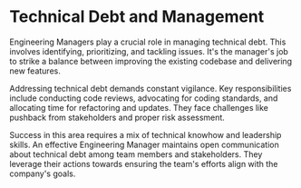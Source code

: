 # Technical Debt and Management

Engineering Managers play a crucial role in managing technical debt. This involves identifying, prioritizing, and tackling issues. It's the manager's job to strike a balance between improving the existing codebase and delivering new features.

Addressing technical debt demands constant vigilance. Key responsibilities include conducting code reviews, advocating for coding standards, and allocating time for refactoring and updates. They face challenges like pushback from stakeholders and proper risk assessment.

Success in this area requires a mix of technical knowhow and leadership skills. An effective Engineering Manager maintains open communication about technical debt among team members and stakeholders. They leverage their actions towards ensuring the team's efforts align with the company's goals.